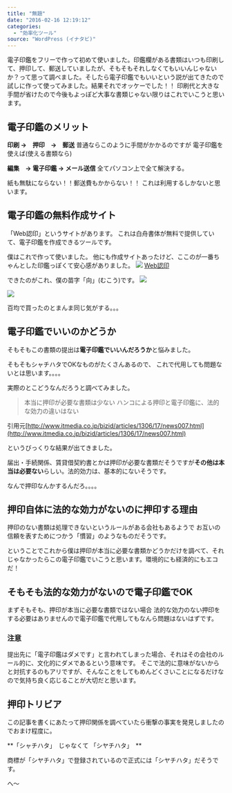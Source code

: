 ```yaml
---
title: "無題"
date: "2016-02-16 12:19:12"
categories:
  - "効率化ツール"
source: "WordPress (イナタビ)"
---
```


電子印鑑をフリーで作って初めて使いました。印鑑欄がある書類はいつも印刷して、押印して、郵送していましたが、そもそもそれしなくてもいいんじゃないか？って思って調べました。そしたら電子印鑑でもいいという説が出てきたので試しに作って使ってみました。結果それでオッケーでした！！
印刷代と大きな手間が省けたので今後もよっぽど大事な書類じゃない限りはこれでいこうと思います。

## 電子印鑑のメリット
**印刷 →　押印　→　郵送**
普通ならこのように手間がかかるのですが
電子印鑑を使えば(使える書類なら)

**編集　→ 電子印鑑 → メール送信**
全てパソコン上で全て解決する。

紙も無駄にならない！！郵送費もかからない！！
これは利用するしかないと思います。

## 電子印鑑の無料作成サイト
「Web認印」というサイトがあります。
これは白舟書体が無料で提供していて、電子印鑑を作成できるツールです。

僕はこれで作って使いました。
他にも作成サイトあったけど、ここのが一番ちゃんとした印鑑っぽくて安心感がありました。
![](https://masayamuko.com/wp/wp-content/uploads/2016/02/スクリーンショット-2016-02-16-11.35.11-1024x790.png)
[Web認印](http://www.hakusyu.com/webmtm/)

できたのがこれ、僕の苗字「向」(むこう)です。
![](https://masayamuko.com/wp/wp-content/uploads/2016/02/innei-1.png)

![](https://masayamuko.com/wp/wp-content/uploads/2016/02/innei.png)

百均で買ったのとまんま同じ気がする。。。

## 電子印鑑でいいのかどうか

そもそもこの書類の提出は**電子印鑑でいいんだろうか**と悩みました。

そもそもシャチハタでOKなものがたくさんあるので、
これで代用しても問題ないとは思います。。。。

実際のとこどうなんだろうと調べてみました。

> 本当に押印が必要な書類は少ない
ハンコによる押印と電子印鑑に、法的な効力の違いはない

引用元[http://www.itmedia.co.jp/bizid/articles/1306/17/news007.html](http://www.itmedia.co.jp/bizid/articles/1306/17/news007.html)

というびっくりな結果が出てきました。

届出・手続関係、賃貸借契約書とかは押印が必要な書類だそうですが**その他は本当は必要ない**らしい。法的効力は、基本的にないそうです。

なんで押印なんかするんだろ。。。。

## 押印自体に法的な効力がないのに押印する理由

押印のない書類は処理できないというルールがある会社もあるようで
お互いの信頼を表すためにつかう「慣習」のようなものだそうです。

ということでこれから僕は押印が本当に必要な書類かどうかだけを調べて、それじゃなかったらこの電子印鑑でいこうと思います。環境的にも経済的にもエコだ！

## そもそも法的な効力がないので電子印鑑でOK

まずそもそも、押印が本当に必要な書類ではない場合
法的な効力のない押印をする必要はありませんので電子印鑑で代用してもなんら問題はないはずです。

### 注意

提出先に「電子印鑑はダメです」と言われてしまった場合、それはその会社のルール的に、文化的にダメであるという意味です。
そこで法的に意味がないからと対抗するのもアリですが、そんなことをしてもめんどくさいことになるだけなので気持ち良く応じることが大切だと思います。

## 押印トリビア

この記事を書くにあたって押印関係を調べていたら衝撃の事実を発見しましたのでおまけ程度に。

**「シャチハタ」　じゃなくて 「シヤチハタ」　**

商標が「シヤチハタ」で登録されているので正式には「シヤチハタ」だそうです。

へ〜
